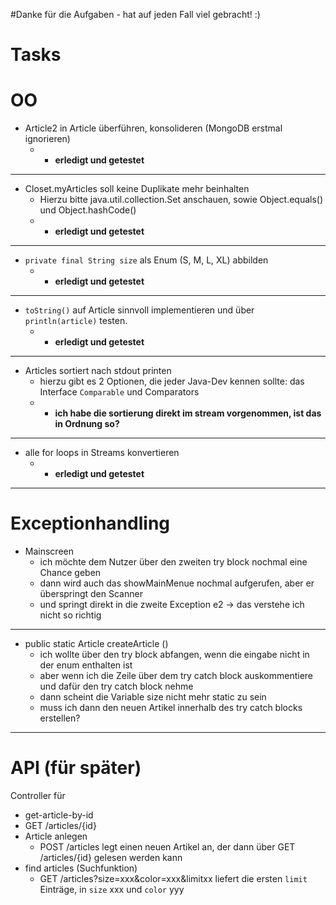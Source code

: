 #Danke für die Aufgaben - hat auf jeden Fall viel gebracht! :)

# Tasks
# OO
* Article2 in Article überführen, konsolideren (MongoDB erstmal ignorieren)
  * * <b>erledigt und getestet</b>
***

* Closet.myArticles soll keine Duplikate mehr beinhalten
  * Hierzu bitte java.util.collection.Set anschauen, sowie Object.equals() und Object.hashCode() 
  * * <b>erledigt und getestet</b>
***
* `private final String size` als Enum (S, M, L, XL) abbilden
  * * <b>erledigt und getestet</b>
***

* `toString()` auf Article sinnvoll implementieren und über `println(article)` testen.
  * * <b>erledigt und getestet</b>
***
  
* Articles sortiert nach stdout printen
  * hierzu gibt es 2 Optionen, die jeder Java-Dev kennen sollte: das Interface `Comparable` und Comparators
  * * <b>ich habe die sortierung direkt im stream vorgenommen, ist das in Ordnung so?</b>
***
* alle for loops in Streams konvertieren
  * * <b>erledigt und getestet</b>
***
  

# Exceptionhandling
* Mainscreen
  * ich möchte dem Nutzer über den zweiten try block nochmal eine Chance geben
  * dann wird auch das showMainMenue nochmal aufgerufen, aber er überspringt den Scanner 
  * und springt direkt in die zweite Exception e2 -> das verstehe ich nicht so richtig
***
* public static Article createArticle ()
  * ich wollte über den try block abfangen, wenn die eingabe nicht in der enum enthalten ist
  * aber wenn ich die Zeile über dem try catch block auskommentiere und dafür den try catch block nehme
  * dann scheint die Variable size nicht mehr static zu sein
  * muss ich dann den neuen Artikel innerhalb des try catch blocks erstellen?
***
  

# API (für später)
Controller für
* get-article-by-id
* GET /articles/{id}
* Article anlegen
  * POST /articles legt einen neuen Artikel an, der dann über GET /articles/{id} gelesen werden kann
* find articles (Suchfunktion)
  * GET /articles?size=xxx&color=xxx&limitxx liefert die ersten `limit` Einträge, in `size` xxx und `color` yyy
